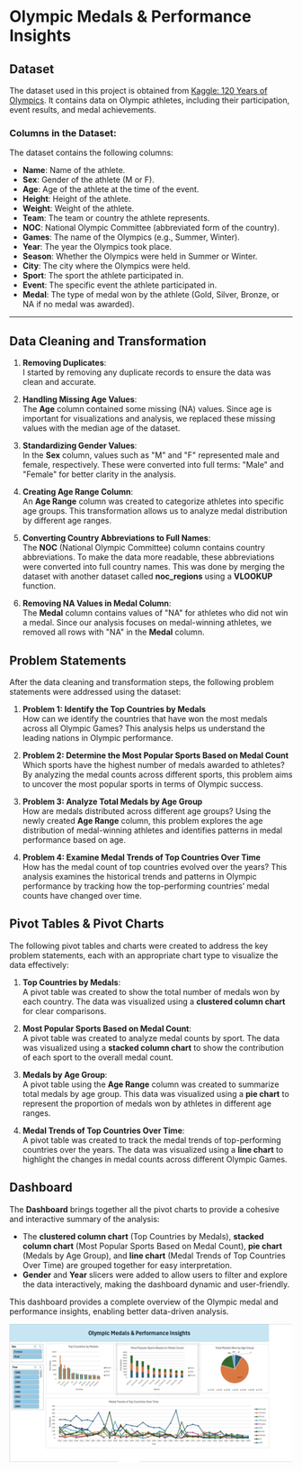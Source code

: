# Olympic Medals & Performance Insights

## Dataset

The dataset used in this project is obtained from [Kaggle: 120 Years of Olympics](https://www.kaggle.com/code/ridamahmood005/120-years-of-olympics-seaborn-plotly/input?select=athlete_events.csv). It contains data on Olympic athletes, including their participation, event results, and medal achievements.

### Columns in the Dataset:

The dataset contains the following columns:

- **Name**: Name of the athlete.
- **Sex**: Gender of the athlete (M or F).
- **Age**: Age of the athlete at the time of the event.
- **Height**: Height of the athlete.
- **Weight**: Weight of the athlete.
- **Team**: The team or country the athlete represents.
- **NOC**: National Olympic Committee (abbreviated form of the country).
- **Games**: The name of the Olympics (e.g., Summer, Winter).
- **Year**: The year the Olympics took place.
- **Season**: Whether the Olympics were held in Summer or Winter.
- **City**: The city where the Olympics were held.
- **Sport**: The sport the athlete participated in.
- **Event**: The specific event the athlete participated in.
- **Medal**: The type of medal won by the athlete (Gold, Silver, Bronze, or NA if no medal was awarded).

---

## Data Cleaning and Transformation

1. **Removing Duplicates**:  
   I started by removing any duplicate records to ensure the data was clean and accurate.

2. **Handling Missing Age Values**:  
   The **Age** column contained some missing (NA) values. Since age is important for visualizations and analysis, we replaced these missing values with the median age of the dataset.

3. **Standardizing Gender Values**:  
   In the **Sex** column, values such as "M" and "F" represented male and female, respectively. These were converted into full terms: "Male" and "Female" for better clarity in the analysis.

4. **Creating Age Range Column**:  
   An **Age Range** column was created to categorize athletes into specific age groups. This transformation allows us to analyze medal distribution by different age ranges.

5. **Converting Country Abbreviations to Full Names**:  
   The **NOC** (National Olympic Committee) column contains country abbreviations. To make the data more readable, these abbreviations were converted into full country names. This was done by merging the dataset with another dataset called **noc_regions** using a **VLOOKUP** function.

6. **Removing NA Values in Medal Column**:  
   The **Medal** column contains values of "NA" for athletes who did not win a medal. Since our analysis focuses on medal-winning athletes, we removed all rows with "NA" in the **Medal** column.

## Problem Statements

After the data cleaning and transformation steps, the following problem statements were addressed using the dataset:

1. **Problem 1: Identify the Top Countries by Medals**  
   How can we identify the countries that have won the most medals across all Olympic Games? This analysis helps us understand the leading nations in Olympic performance.

2. **Problem 2: Determine the Most Popular Sports Based on Medal Count**  
   Which sports have the highest number of medals awarded to athletes? By analyzing the medal counts across different sports, this problem aims to uncover the most popular sports in terms of Olympic success.

3. **Problem 3: Analyze Total Medals by Age Group**  
   How are medals distributed across different age groups? Using the newly created **Age Range** column, this problem explores the age distribution of medal-winning athletes and identifies patterns in medal performance based on age.

4. **Problem 4: Examine Medal Trends of Top Countries Over Time**  
   How has the medal count of top countries evolved over the years? This analysis examines the historical trends and patterns in Olympic performance by tracking how the top-performing countries’ medal counts have changed over time.

## Pivot Tables & Pivot Charts

The following pivot tables and charts were created to address the key problem statements, each with an appropriate chart type to visualize the data effectively:

1. **Top Countries by Medals**:  
   A pivot table was created to show the total number of medals won by each country. The data was visualized using a **clustered column chart** for clear comparisons.

2. **Most Popular Sports Based on Medal Count**:  
   A pivot table was created to analyze medal counts by sport. The data was visualized using a **stacked column chart** to show the contribution of each sport to the overall medal count.

3. **Medals by Age Group**:  
   A pivot table using the **Age Range** column was created to summarize total medals by age group. This data was visualized using a **pie chart** to represent the proportion of medals won by athletes in different age ranges.

4. **Medal Trends of Top Countries Over Time**:  
   A pivot table was created to track the medal trends of top-performing countries over the years. The data was visualized using a **line chart** to highlight the changes in medal counts across different Olympic Games.

## Dashboard

The **Dashboard** brings together all the pivot charts to provide a cohesive and interactive summary of the analysis:

- The **clustered column chart** (Top Countries by Medals), **stacked column chart** (Most Popular Sports Based on Medal Count), **pie chart** (Medals by Age Group), and **line chart** (Medal Trends of Top Countries Over Time) are grouped together for easy interpretation.
- **Gender** and **Year** slicers were added to allow users to filter and explore the data interactively, making the dashboard dynamic and user-friendly.

This dashboard provides a complete overview of the Olympic medal and performance insights, enabling better data-driven analysis.

![Dashboard](screenshots/dashboard.png)
